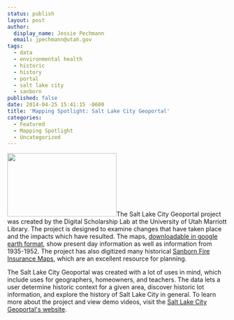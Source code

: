 ```yaml
---
status: publish
layout: post
author:
  display_name: Jessie Pechmann
  email: jpechmann@utah.gov
tags:
  - data
  - environmental health
  - historic
  - history
  - portal
  - salt lake city
  - sanborn
published: false
date: 2014-04-25 15:41:15 -0600
title: 'Mapping Spotlight: Salt Lake City Geoportal'
categories:
  - Featured
  - Mapping Spotlight
  - Uncategorized
---
```

<p><a href="https://sites.google.com/site/saltlakecitygeoportal/home"><img alt="" src="https://sites.google.com/site/saltlakecitygeoportal/_/rsrc/1392053707511/creative-staffing-models/Screen%20Shot%202014-02-10%20at%2010.33.12%20AM.png?height=245&width=400" class="inline-text-left" width="250" height="145" /></a>The Salt Lake City Geoportal project was created by the Digital Scholarship Lab at the University of Utah Marriott Library. The project is designed to examine changes that have taken place and the impacts which have resulted. The maps, <a href="https://drive.google.com/file/d/0B9U0T4P-Rpilb3ZQWTFIZkVZMkU/edit?usp=sharing">downloadable in google earth format</a>, show present day information as well as information from 1935-1952. The project has also digitized many historical <a href="http://campusguides.lib.utah.edu/utahsanbornfireinsurancemaps">Sanborn Fire Insurance Maps</a>, which are an excellent resource for planning. </p>
<p>The Salt Lake City Geoportal was created with a lot of uses in mind, which include uses for geographers, homeowners, and teachers. The data lets a user determine historic context for a given area, discover historic lot information, and explore the history of Salt Lake City in general. To learn more about the project and view demo videos, visit the <a href="https://sites.google.com/site/saltlakecitygeoportal/creative-staffing-models">Salt Lake City Geoportal's website</a>.     </p>
